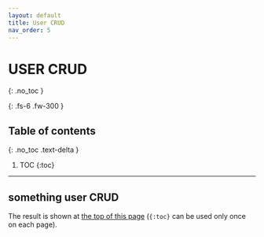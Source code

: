 ```yaml
---
layout: default
title: User CRUD
nav_order: 5
---
```


# **USER CRUD**
{: .no_toc }


{: .fs-6 .fw-300 }

## Table of contents
{: .no_toc .text-delta }

1. TOC
{:toc}


---

## something user CRUD

The result is shown at [the top of this page](#navigation-structure) (`{:toc}` can be used only once on each page).
